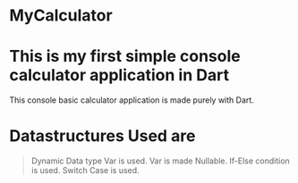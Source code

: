 # MyCalculator
# This is my first simple console calculator application in Dart
This console basic calculator application is made purely with Dart.


# Datastructures Used are
> Dynamic Data type Var is used.
> Var is made Nullable.
> If-Else condition is used.
> Switch Case is used. 
